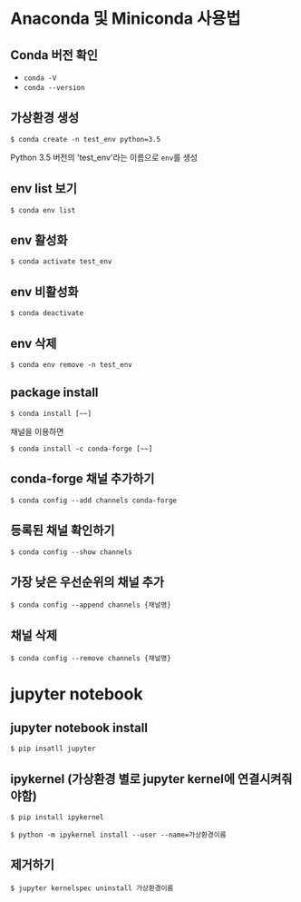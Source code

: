 # Anaconda 및 Miniconda 사용법
## Conda 버전 확인
- `conda -V`
- `conda --version`

## 가상환경 생성
```
$ conda create -n test_env python=3.5
```
Python 3.5 버전의 'test_env'라는 이름으로 `env`를 생성

## env list 보기
```
$ conda env list
```

## env 활성화
```
$ conda activate test_env
```

## env 비활성화
```
$ conda deactivate
```

## env 삭제
```
$ conda env remove -n test_env
```

## package install
```
$ conda install [~~]
```
채널을 이용하면
```
$ conda install -c conda-forge [~~]
```

## conda-forge 채널 추가하기
```
$ conda config --add channels conda-forge
```


## 등록된 채널 확인하기
```
$ conda config --show channels
```

## 가장 낮은 우선순위의 채널 추가
```
$ conda config --append channels {채널명}
```

## 채널 삭제
```
$ conda config --remove channels {채널명}
```

# jupyter notebook
## jupyter notebook install
```
$ pip insatll jupyter
```

## ipykernel (가상환경 별로 jupyter kernel에 연결시켜줘야함)
```
$ pip install ipykernel
```
```
$ python -m ipykernel install --user --name=가상환경이름
```

## 제거하기
```
$ jupyter kernelspec uninstall 가상환경이름
```
